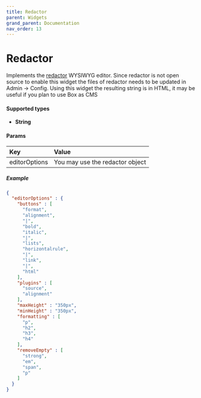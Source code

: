 ```yaml
---
title: Redactor
parent: Widgets
grand_parent: Documentation
nav_order: 13
---
```


# Redactor

Implements the [redactor](https://imperavi.com/redactor/) WYSIWYG editor. Since redactor is not open source to enable this widget the files of redactor needs to be updated in Admin -> Config.
Using this widget the resulting string is in HTML, it may be useful if you plan to use Box as CMS

#### Supported types
- **String**


#### Params
| Key          | Value             |
|:-------------|:------------------|
| editorOptions  | You may use the redactor object |


##### Example
```json
{
  "editorOptions" : {
    "buttons" : [
      "format",
      "alignment",
      "|",
      "bold",
      "italic",
      "|",
      "lists",
      "horizontalrule",
      "|",
      "link",
      "|",
      "html"
    ],
    "plugins" : [
      "source",
      "alignment"
    ],
    "maxHeight" : "350px",
    "minHeight" : "350px",
    "formatting" : [
      "p",
      "h2",
      "h3",
      "h4"
    ],
    "removeEmpty" : [
      "strong",
      "em",
      "span",
      "p"
    ]
  }
}
```